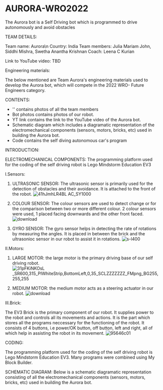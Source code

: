 # AURORA-WRO2022
The Aurora bot is a Self Driving bot which is programmed to drive autonomously and avoid obstacles

TEAM DETAILS:

Team name: Aurora\n
Country: India
Team members: Julia Mariam John, Siddhi Mishra, Swetha Anantha Krishnan
Coach: Leena C Kurian

Link to YouTube video:
TBD

Engineering materials:

The below mentioned are Team Aurora's engineering materials used to develop the Aurora bot, which will compete in the 2022 WRO- Future Engineers category.

CONTENTS:

- '' contains photos of all the team members
- Bot photos contains photos of our robot.
- YT link contains the link to the YouTube video of the Aurora bot.
- Schematic diagram which includes a diagramatic representation of the electromechanical components (sensors, motors, bricks, etc) used in building the Aurora bot.
- Code contains the self diving autonomous car's program 


INTRODUCTION:

ELECTROMECHANICAL COMPONENTS: The programming platform used for the coding of the self driving robot is Lego Mindstorm Education EV3

I.Sensors: 

1. ULTRASONIC SENSOR: The ultrasonic sensor is primarily used for the detection of obstacles and their avoidance. It is attached to the front of the robot. 
![41hJmhLR4BL _AC_SY1000_](https://user-images.githubusercontent.com/106700080/171618265-43b1c080-d371-4ac1-9feb-b000296bd986.jpg)

2. COLOUR SENSOR: The colour sensors are used to detect change or for the comparison between two or more different colour. 2 colour sensors were used, 1 placed facing downwards and the other front faced.
![download](https://user-images.githubusercontent.com/106700080/171618191-b636c9c8-94b7-4363-9ae2-d9a7b86a09f2.jpg)

3. GYRO SENSOR: The gyro sensor helps in detecting the rate of rotations by measuring the angles. It is placed in between the brick and the ultrasonioc sensor in our robot to assist it in rotations.
![s-l400](https://user-images.githubusercontent.com/106700080/171618289-50a9ef1e-dc7c-480c-9856-3cfcf4e04c1b.jpg)

II.Motors:

1. LARGE MOTOR: the large motor is the primary driving base of our self driving robot.
![31pFKiNKOsL _SR600,315_PIWhiteStrip,BottomLeft,0,35_SCLZZZZZZZ_FMpng_BG255,255,255](https://user-images.githubusercontent.com/106700080/171618600-5f5aad46-61b2-42a4-9594-879acbe34768.png)

2. MEDIUM MOTOR: the medium motor acts as a steering actuator in our robot.
![download](https://user-images.githubusercontent.com/106700080/171618669-6ac5cc2a-c0d2-428c-b813-914db39861fd.jpg)

III.Brick:

The EV3 Brick is the primary component of our robot. It supplies power to the robot and controls all its movements and actions. It is the part which stores all the programs neccessary for the functioning of the robot. It consists of 4 buttons, i.e power/OK button, off button, left and right, all of which help in assisting the robot in its movement.
![95646c01](https://user-images.githubusercontent.com/106700080/171619375-7eee289d-01fd-4aba-97f0-a269a7bf2e48.png)


CODING:

The programming platform used for the coding of the self driving robot is Lego Mindstorm Education EV3. Many programs were combined using My Block Builder. 

SCHEMATIC DIAGRAM:
Below is a schematic diagramatic representation consisting of all the electromechanical components (sensors, motors, bricks, etc) used in building the Aurora bot.
